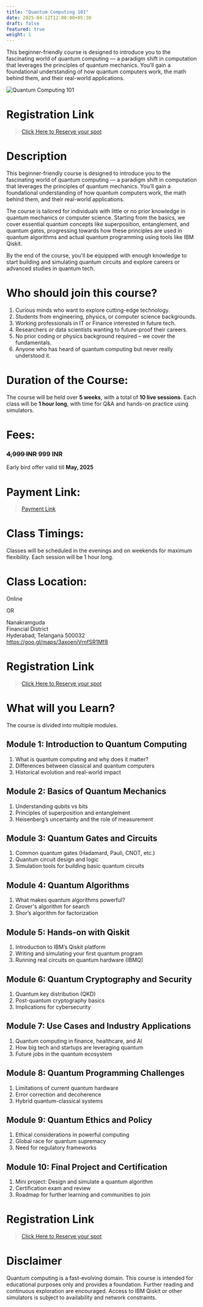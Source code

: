 ```yaml
---
title: "Quantum Computing 101"
date: 2025-04-12T12:00:00+05:30
draft: false
featured: true
weight: 1
---
```

This beginner-friendly course is designed to introduce you to the fascinating world of quantum computing — a paradigm shift in computation that leverages the principles of quantum mechanics. You’ll gain a foundational understanding of how quantum computers work, the math behind them, and their real-world applications.

![Quantum Computing 101](../../images/illustrations/quantum-computing-101.jpg)

# Registration Link  
>[Click Here to Reserve your spot](https://wa.me/918919321064?text=Hi%20I%20am%20interested%20in%20Quantum%20Computing%20101)

# Description  
This beginner-friendly course is designed to introduce you to the fascinating world of quantum computing — a paradigm shift in computation that leverages the principles of quantum mechanics. You’ll gain a foundational understanding of how quantum computers work, the math behind them, and their real-world applications.

The course is tailored for individuals with little or no prior knowledge in quantum mechanics or computer science. Starting from the basics, we cover essential quantum concepts like superposition, entanglement, and quantum gates, progressing towards how these principles are used in quantum algorithms and actual quantum programming using tools like IBM Qiskit.

By the end of the course, you'll be equipped with enough knowledge to start building and simulating quantum circuits and explore careers or advanced studies in quantum tech.

# Who should join this course?  
1) Curious minds who want to explore cutting-edge technology.  
2) Students from engineering, physics, or computer science backgrounds.  
3) Working professionals in IT or Finance interested in future tech.  
4) Researchers or data scientists wanting to future-proof their careers.  
5) No prior coding or physics background required – we cover the fundamentals.  
6) Anyone who has heard of quantum computing but never really understood it.

# Duration of the Course:  
The course will be held over **5 weeks**, with a total of **10 live sessions**. Each class will be **1 hour long**, with time for Q&A and hands-on practice using simulators.

# Fees:  
### ~~4,999 INR~~ **999 INR**  
Early bird offer valid till **May, 2025**

# Payment Link:
>[Payment Link](https://rzp.io/rzp/ttHU8hjY)

# Class Timings:  
Classes will be scheduled in the evenings and on weekends for maximum flexibility. Each session will be 1 hour long.

# Class Location:  
Online 

OR

Nanakramguda  
Financial District  
Hyderabad, Telangana 500032  
https://goo.gl/maps/3axoeniVrnfSR1Mf8

# Registration Link  
>[Click Here to Reserve your spot](https://wa.me/918919321064?text=Hi%20I%20am%20interested%20in%20Quantum%20Computing%20101)

# What will you Learn?  
The course is divided into multiple modules.

## Module 1: Introduction to Quantum Computing  
1) What is quantum computing and why does it matter?  
2) Differences between classical and quantum computers  
3) Historical evolution and real-world impact  

## Module 2: Basics of Quantum Mechanics  
1) Understanding qubits vs bits  
2) Principles of superposition and entanglement  
3) Heisenberg’s uncertainty and the role of measurement  

## Module 3: Quantum Gates and Circuits  
1) Common quantum gates (Hadamard, Pauli, CNOT, etc.)  
2) Quantum circuit design and logic  
3) Simulation tools for building basic quantum circuits  

## Module 4: Quantum Algorithms  
1) What makes quantum algorithms powerful?  
2) Grover's algorithm for search  
3) Shor’s algorithm for factorization  

## Module 5: Hands-on with Qiskit  
1) Introduction to IBM’s Qiskit platform  
2) Writing and simulating your first quantum program  
3) Running real circuits on quantum hardware (IBMQ)  

## Module 6: Quantum Cryptography and Security  
1) Quantum key distribution (QKD)  
2) Post-quantum cryptography basics  
3) Implications for cybersecurity  

## Module 7: Use Cases and Industry Applications  
1) Quantum computing in finance, healthcare, and AI  
2) How big tech and startups are leveraging quantum  
3) Future jobs in the quantum ecosystem  

## Module 8: Quantum Programming Challenges  
1) Limitations of current quantum hardware  
2) Error correction and decoherence  
3) Hybrid quantum-classical systems  

## Module 9: Quantum Ethics and Policy  
1) Ethical considerations in powerful computing  
2) Global race for quantum supremacy  
3) Need for regulatory frameworks  

## Module 10: Final Project and Certification  
1) Mini project: Design and simulate a quantum algorithm  
2) Certification exam and review  
3) Roadmap for further learning and communities to join  

# Registration Link  
>[Click Here to Reserve your spot](https://wa.me/918919321064?text=Hi%20I%20am%20interested%20in%20Quantum%20Computing%20101)

# Disclaimer  
Quantum computing is a fast-evolving domain. This course is intended for educational purposes only and provides a foundation. Further reading and continuous exploration are encouraged. Access to IBM Qiskit or other simulators is subject to availability and network constraints.